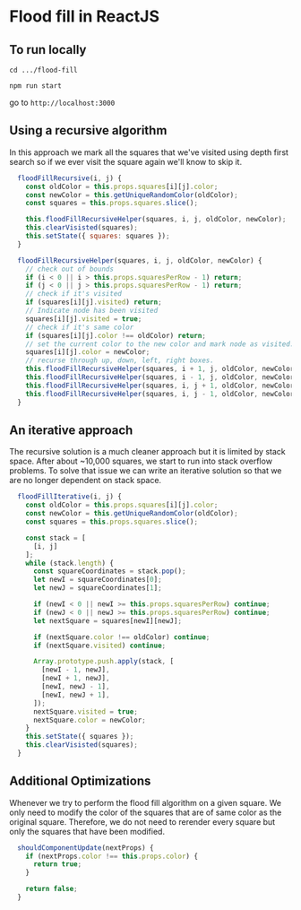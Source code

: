 # Flood fill in ReactJS

## To run locally
`cd .../flood-fill`

`npm run start`

go to `http://localhost:3000`

## Using a recursive algorithm
In this approach we mark all the squares that we've visited using depth first search so if we ever visit the square again we'll know to skip it.

```javascript
  floodFillRecursive(i, j) {
    const oldColor = this.props.squares[i][j].color;
    const newColor = this.getUniqueRandomColor(oldColor);
    const squares = this.props.squares.slice();

    this.floodFillRecursiveHelper(squares, i, j, oldColor, newColor);
    this.clearVisisted(squares);
    this.setState({ squares: squares });
  }

  floodFillRecursiveHelper(squares, i, j, oldColor, newColor) {
    // check out of bounds
    if (i < 0 || i > this.props.squaresPerRow - 1) return;
    if (j < 0 || j > this.props.squaresPerRow - 1) return;
    // check if it's visited
    if (squares[i][j].visited) return;
    // Indicate node has been visited
    squares[i][j].visited = true;
    // check if it's same color
    if (squares[i][j].color !== oldColor) return;
    // set the current color to the new color and mark node as visited.
    squares[i][j].color = newColor;
    // recurse through up, down, left, right boxes.
    this.floodFillRecursiveHelper(squares, i + 1, j, oldColor, newColor);
    this.floodFillRecursiveHelper(squares, i - 1, j, oldColor, newColor);
    this.floodFillRecursiveHelper(squares, i, j + 1, oldColor, newColor);
    this.floodFillRecursiveHelper(squares, i, j - 1, oldColor, newColor);
  }
```

## An iterative approach
The recursive solution is a much cleaner approach but it is limited by stack space. After about ~10,000 squares, we start to run into stack overflow problems. To solve that issue we can write an iterative solution so that we are no longer dependent on stack space.
```javascript
  floodFillIterative(i, j) {
    const oldColor = this.props.squares[i][j].color;
    const newColor = this.getUniqueRandomColor(oldColor);
    const squares = this.props.squares.slice();

    const stack = [
      [i, j]
    ];
    while (stack.length) {
      const squareCoordinates = stack.pop();
      let newI = squareCoordinates[0];
      let newJ = squareCoordinates[1];

      if (newI < 0 || newI >= this.props.squaresPerRow) continue;
      if (newJ < 0 || newJ >= this.props.squaresPerRow) continue;
      let nextSquare = squares[newI][newJ];

      if (nextSquare.color !== oldColor) continue;
      if (nextSquare.visited) continue;

      Array.prototype.push.apply(stack, [
        [newI - 1, newJ],
        [newI + 1, newJ],
        [newI, newJ - 1],
        [newI, newJ + 1],
      ]);
      nextSquare.visited = true;
      nextSquare.color = newColor;
    }
    this.setState({ squares });
    this.clearVisisted(squares);
  }
```

## Additional Optimizations
Whenever we try to perform the flood fill algorithm on a given square. We only need to modify the color of the squares that are of same color as the original square.
Therefore, we do not need to rerender every square but only the squares that have been modified.

```javascript
  shouldComponentUpdate(nextProps) {
    if (nextProps.color !== this.props.color) {
      return true;
    }

    return false;
  }
```
